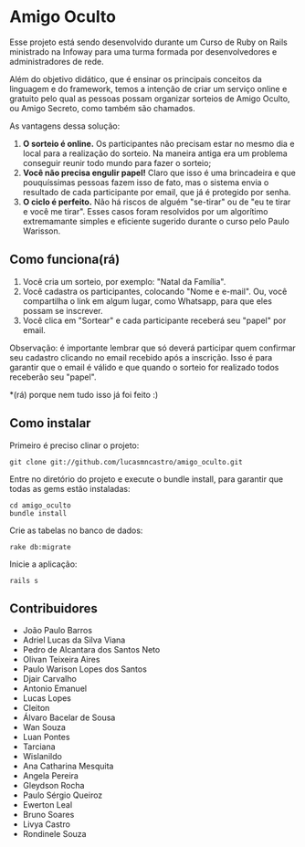 # Amigo Oculto

Esse projeto está sendo desenvolvido durante um Curso de Ruby on Rails
ministrado na Infoway para uma turma formada por desenvolvedores e
administradores de rede.

Além do objetivo didático, que é ensinar os principais conceitos da linguagem 
e do  framework, temos a intenção de criar um serviço online e gratuito pelo 
qual as pessoas possam organizar sorteios de Amigo Oculto, ou Amigo Secreto, 
como também são chamados.

As vantagens dessa solução:

1. **O sorteio é online.** Os participantes não precisam estar no mesmo dia e local
para a realização do sorteio. Na maneira antiga era um problema conseguir 
reunir todo mundo para fazer o sorteio;                                  
2. **Você não precisa engulir papel!** Claro que isso é uma brincadeira e que
pouquíssimas pessoas fazem isso de fato, mas o sistema envia o resultado de cada 
participante por email, que já é protegido por senha.
3. **O ciclo é perfeito.** Não há riscos de alguém "se-tirar" ou de "eu te tirar e 
você me tirar". Esses casos foram resolvidos por um algorítimo extremamante simples 
e eficiente sugerido durante o curso pelo Paulo Warisson.

## Como funciona(rá)

1. Você cria um sorteio, por exemplo: "Natal da Família". 
2. Você cadastra os participantes, colocando "Nome e e-mail". Ou, você compartilha o 
   link em algum lugar, como Whatsapp, para que eles possam se inscrever.
3. Você clica em "Sortear" e cada participante receberá seu "papel" por email.

Observação: é importante lembrar que só deverá participar quem confirmar seu cadastro
clicando no email recebido após a inscrição. Isso é para garantir que o email é válido
e que quando o sorteio for realizado todos receberão seu "papel".

*(rá) porque nem tudo isso já foi feito :)

##  Como instalar

Primeiro é preciso clinar o projeto:

    git clone git://github.com/lucasmncastro/amigo_oculto.git

Entre no diretório do projeto e execute o bundle install, para garantir que todas as gems estão instaladas:

    cd amigo_oculto
    bundle install

Crie as tabelas no banco de dados:

    rake db:migrate

Inicie a aplicação:

    rails s

## Contribuidores

* João Paulo Barros
* Adriel Lucas da Silva Viana
* Pedro de Alcantara dos Santos Neto
* Olivan Teixeira Aires
* Paulo Warison Lopes dos Santos
* Djair Carvalho
* Antonio Emanuel
* Lucas Lopes
* Cleiton
* Álvaro Bacelar de Sousa
* Wan Souza
* Luan Pontes
* Tarciana
* Wislanildo
* Ana Catharina Mesquita
* Angela Pereira
* Gleydson Rocha
* Paulo Sérgio Queiroz
* Ewerton Leal
* Bruno Soares
* Livya Castro
* Rondinele Souza
